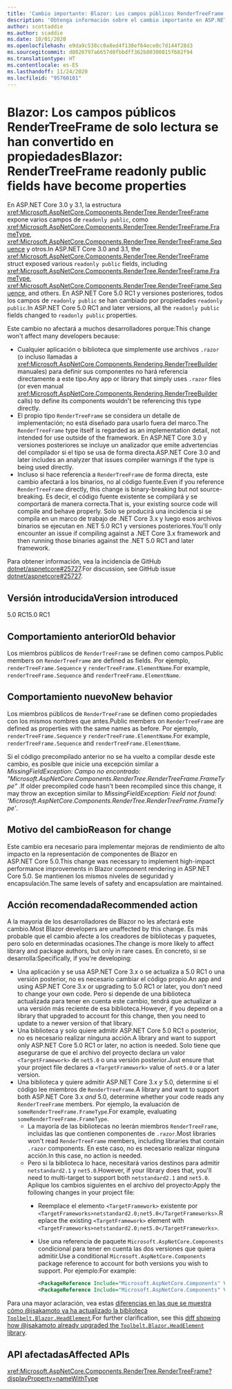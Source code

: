 ```yaml
---
title: 'Cambio importante: Blazor: Los campos públicos RenderTreeFrame de solo lectura se han convertido en propiedades'
description: 'Obtenga información sobre el cambio importante en ASP.NET Core 5.0 titulado Blazor: Los campos públicos RenderTreeFrame de solo lectura se han convertido en propiedades'
author: scottaddie
ms.author: scaddie
ms.date: 10/01/2020
ms.openlocfilehash: e9da9c538cc0a8ed4f138ef64ece0c7d144f28d3
ms.sourcegitcommit: d8020797a6657d0fbbdff362b80300815f682f94
ms.translationtype: HT
ms.contentlocale: es-ES
ms.lasthandoff: 11/24/2020
ms.locfileid: "95760101"
---
```

# <a name="blazor-rendertreeframe-readonly-public-fields-have-become-properties"></a><span data-ttu-id="4993c-103">Blazor: Los campos públicos RenderTreeFrame de solo lectura se han convertido en propiedades</span><span class="sxs-lookup"><span data-stu-id="4993c-103">Blazor: RenderTreeFrame readonly public fields have become properties</span></span>

<span data-ttu-id="4993c-104">En ASP.NET Core 3.0 y 3.1, la estructura <xref:Microsoft.AspNetCore.Components.RenderTree.RenderTreeFrame> expone varios campos de `readonly public`, como <xref:Microsoft.AspNetCore.Components.RenderTree.RenderTreeFrame.FrameType>, <xref:Microsoft.AspNetCore.Components.RenderTree.RenderTreeFrame.Sequence> y otros.</span><span class="sxs-lookup"><span data-stu-id="4993c-104">In ASP.NET Core 3.0 and 3.1, the <xref:Microsoft.AspNetCore.Components.RenderTree.RenderTreeFrame> struct exposed various `readonly public` fields, including <xref:Microsoft.AspNetCore.Components.RenderTree.RenderTreeFrame.FrameType>, <xref:Microsoft.AspNetCore.Components.RenderTree.RenderTreeFrame.Sequence>, and others.</span></span> <span data-ttu-id="4993c-105">En ASP.NET Core 5.0 RC1 y versiones posteriores, todos los campos de `readonly public` se han cambiado por propiedades `readonly public`.</span><span class="sxs-lookup"><span data-stu-id="4993c-105">In ASP.NET Core 5.0 RC1 and later versions, all the `readonly public` fields changed to `readonly public` properties.</span></span>

<span data-ttu-id="4993c-106">Este cambio no afectará a muchos desarrolladores porque:</span><span class="sxs-lookup"><span data-stu-id="4993c-106">This change won't affect many developers because:</span></span>

* <span data-ttu-id="4993c-107">Cualquier aplicación o biblioteca que simplemente use archivos `.razor` (o incluso llamadas a <xref:Microsoft.AspNetCore.Components.Rendering.RenderTreeBuilder> manuales) para definir sus componentes no hará referencia directamente a este tipo.</span><span class="sxs-lookup"><span data-stu-id="4993c-107">Any app or library that simply uses `.razor` files (or even manual <xref:Microsoft.AspNetCore.Components.Rendering.RenderTreeBuilder> calls) to define its components wouldn't be referencing this type directly.</span></span>
* <span data-ttu-id="4993c-108">El propio tipo `RenderTreeFrame` se considera un detalle de implementación; no está diseñado para usarlo fuera del marco.</span><span class="sxs-lookup"><span data-stu-id="4993c-108">The `RenderTreeFrame` type itself is regarded as an implementation detail, not intended for use outside of the framework.</span></span> <span data-ttu-id="4993c-109">En ASP.NET Core 3.0 y versiones posteriores se incluye un analizador que emite advertencias del compilador si el tipo se usa de forma directa.</span><span class="sxs-lookup"><span data-stu-id="4993c-109">ASP.NET Core 3.0 and later includes an analyzer that issues compiler warnings if the type is being used directly.</span></span>
* <span data-ttu-id="4993c-110">Incluso si hace referencia a `RenderTreeFrame` de forma directa, este cambio afectará a los binarios, no al código fuente.</span><span class="sxs-lookup"><span data-stu-id="4993c-110">Even if you reference `RenderTreeFrame` directly, this change is binary-breaking but not source-breaking.</span></span> <span data-ttu-id="4993c-111">Es decir, el código fuente existente se compilará y se comportará de manera correcta.</span><span class="sxs-lookup"><span data-stu-id="4993c-111">That is, your existing source code will compile and behave properly.</span></span> <span data-ttu-id="4993c-112">Solo se producirá una incidencia si se compila en un marco de trabajo de .NET Core 3.x y luego esos archivos binarios se ejecutan en .NET 5.0 RC1 y versiones posteriores.</span><span class="sxs-lookup"><span data-stu-id="4993c-112">You'll only encounter an issue if compiling against a .NET Core 3.x framework and then running those binaries against the .NET 5.0 RC1 and later framework.</span></span>

<span data-ttu-id="4993c-113">Para obtener información, vea la incidencia de GitHub [dotnet/aspnetcore#25727](https://github.com/dotnet/aspnetcore/issues/25727).</span><span class="sxs-lookup"><span data-stu-id="4993c-113">For discussion, see GitHub issue [dotnet/aspnetcore#25727](https://github.com/dotnet/aspnetcore/issues/25727).</span></span>

## <a name="version-introduced"></a><span data-ttu-id="4993c-114">Versión introducida</span><span class="sxs-lookup"><span data-stu-id="4993c-114">Version introduced</span></span>

<span data-ttu-id="4993c-115">5.0 RC1</span><span class="sxs-lookup"><span data-stu-id="4993c-115">5.0 RC1</span></span>

## <a name="old-behavior"></a><span data-ttu-id="4993c-116">Comportamiento anterior</span><span class="sxs-lookup"><span data-stu-id="4993c-116">Old behavior</span></span>

<span data-ttu-id="4993c-117">Los miembros públicos de `RenderTreeFrame` se definen como campos.</span><span class="sxs-lookup"><span data-stu-id="4993c-117">Public members on `RenderTreeFrame` are defined as fields.</span></span> <span data-ttu-id="4993c-118">Por ejemplo, `renderTreeFrame.Sequence` y `renderTreeFrame.ElementName`.</span><span class="sxs-lookup"><span data-stu-id="4993c-118">For example, `renderTreeFrame.Sequence` and `renderTreeFrame.ElementName`.</span></span>

## <a name="new-behavior"></a><span data-ttu-id="4993c-119">Comportamiento nuevo</span><span class="sxs-lookup"><span data-stu-id="4993c-119">New behavior</span></span>

<span data-ttu-id="4993c-120">Los miembros públicos de `RenderTreeFrame` se definen como propiedades con los mismos nombres que antes.</span><span class="sxs-lookup"><span data-stu-id="4993c-120">Public members on `RenderTreeFrame` are defined as properties with the same names as before.</span></span> <span data-ttu-id="4993c-121">Por ejemplo, `renderTreeFrame.Sequence` y `renderTreeFrame.ElementName`.</span><span class="sxs-lookup"><span data-stu-id="4993c-121">For example, `renderTreeFrame.Sequence` and `renderTreeFrame.ElementName`.</span></span>

<span data-ttu-id="4993c-122">Si el código precompilado anterior no se ha vuelto a compilar desde este cambio, es posible que inicie una excepción similar a *MissingFieldException: Campo no encontrado: "Microsoft.AspNetCore.Components.RenderTree.RenderTreeFrame.FrameType"* .</span><span class="sxs-lookup"><span data-stu-id="4993c-122">If older precompiled code hasn't been recompiled since this change, it may throw an exception similar to *MissingFieldException: Field not found: 'Microsoft.AspNetCore.Components.RenderTree.RenderTreeFrame.FrameType'*.</span></span>

## <a name="reason-for-change"></a><span data-ttu-id="4993c-123">Motivo del cambio</span><span class="sxs-lookup"><span data-stu-id="4993c-123">Reason for change</span></span>

<span data-ttu-id="4993c-124">Este cambio era necesario para implementar mejoras de rendimiento de alto impacto en la representación de componentes de Blazor en ASP.NET Core 5.0.</span><span class="sxs-lookup"><span data-stu-id="4993c-124">This change was necessary to implement high-impact performance improvements in Blazor component rendering in ASP.NET Core 5.0.</span></span> <span data-ttu-id="4993c-125">Se mantienen los mismos niveles de seguridad y encapsulación.</span><span class="sxs-lookup"><span data-stu-id="4993c-125">The same levels of safety and encapsulation are maintained.</span></span>

## <a name="recommended-action"></a><span data-ttu-id="4993c-126">Acción recomendada</span><span class="sxs-lookup"><span data-stu-id="4993c-126">Recommended action</span></span>

<span data-ttu-id="4993c-127">A la mayoría de los desarrolladores de Blazor no les afectará este cambio.</span><span class="sxs-lookup"><span data-stu-id="4993c-127">Most Blazor developers are unaffected by this change.</span></span> <span data-ttu-id="4993c-128">Es más probable que el cambio afecte a los creadores de bibliotecas y paquetes, pero solo en determinadas ocasiones.</span><span class="sxs-lookup"><span data-stu-id="4993c-128">The change is more likely to affect library and package authors, but only in rare cases.</span></span> <span data-ttu-id="4993c-129">En concreto, si se desarrolla:</span><span class="sxs-lookup"><span data-stu-id="4993c-129">Specifically, if you're developing:</span></span>

* <span data-ttu-id="4993c-130">Una aplicación y se usa ASP.NET Core 3.x o se actualiza a 5.0 RC1 o una versión posterior, no es necesario cambiar el código propio.</span><span class="sxs-lookup"><span data-stu-id="4993c-130">An app and using ASP.NET Core 3.x or upgrading to 5.0 RC1 or later, you don't need to change your own code.</span></span> <span data-ttu-id="4993c-131">Pero si depende de una biblioteca actualizada para tener en cuenta este cambio, tendrá que actualizar a una versión más reciente de esa biblioteca.</span><span class="sxs-lookup"><span data-stu-id="4993c-131">However, if you depend on a library that upgraded to account for this change, then you need to update to a newer version of that library.</span></span>
* <span data-ttu-id="4993c-132">Una biblioteca y solo quiere admitir ASP.NET Core 5.0 RC1 o posterior, no es necesario realizar ninguna acción.</span><span class="sxs-lookup"><span data-stu-id="4993c-132">A library and want to support only ASP.NET Core 5.0 RC1 or later, no action is needed.</span></span> <span data-ttu-id="4993c-133">Solo tiene que asegurarse de que el archivo del proyecto declara un valor `<TargetFramework>` de `net5.0` o una versión posterior.</span><span class="sxs-lookup"><span data-stu-id="4993c-133">Just ensure that your project file declares a `<TargetFramework>` value of `net5.0` or a later version.</span></span>
* <span data-ttu-id="4993c-134">Una biblioteca y quiere admitir ASP.NET Core 3.x *y* 5.0, determine si el código lee miembros de `RenderTreeFrame`.</span><span class="sxs-lookup"><span data-stu-id="4993c-134">A library and want to support both ASP.NET Core 3.x *and* 5.0, determine whether your code reads any `RenderTreeFrame` members.</span></span> <span data-ttu-id="4993c-135">Por ejemplo, la evaluación de `someRenderTreeFrame.FrameType`.</span><span class="sxs-lookup"><span data-stu-id="4993c-135">For example, evaluating `someRenderTreeFrame.FrameType`.</span></span>
  * <span data-ttu-id="4993c-136">La mayoría de las bibliotecas no leerán miembros `RenderTreeFrame`, incluidas las que contienen componentes de `.razor`.</span><span class="sxs-lookup"><span data-stu-id="4993c-136">Most libraries won't read `RenderTreeFrame` members, including libraries that contain `.razor` components.</span></span> <span data-ttu-id="4993c-137">En este caso, no es necesario realizar ninguna acción.</span><span class="sxs-lookup"><span data-stu-id="4993c-137">In this case, no action is needed.</span></span>
  * <span data-ttu-id="4993c-138">Pero si la biblioteca lo hace, necesitará varios destinos para admitir `netstandard2.1` y `net5.0`.</span><span class="sxs-lookup"><span data-stu-id="4993c-138">However, if your library does that, you'll need to multi-target to support both `netstandard2.1` and `net5.0`.</span></span> <span data-ttu-id="4993c-139">Aplique los cambios siguientes en el archivo del proyecto:</span><span class="sxs-lookup"><span data-stu-id="4993c-139">Apply the following changes in your project file:</span></span>
    * <span data-ttu-id="4993c-140">Reemplace el elemento `<TargetFramework>` existente por `<TargetFrameworks>netstandard2.0;net5.0</TargetFrameworks>`.</span><span class="sxs-lookup"><span data-stu-id="4993c-140">Replace the existing `<TargetFramework>` element with `<TargetFrameworks>netstandard2.0;net5.0</TargetFrameworks>`.</span></span>
    * <span data-ttu-id="4993c-141">Use una referencia de paquete `Microsoft.AspNetCore.Components` condicional para tener en cuenta las dos versiones que quiera admitir.</span><span class="sxs-lookup"><span data-stu-id="4993c-141">Use a conditional `Microsoft.AspNetCore.Components` package reference to account for both versions you wish to support.</span></span> <span data-ttu-id="4993c-142">Por ejemplo:</span><span class="sxs-lookup"><span data-stu-id="4993c-142">For example:</span></span>

        ```xml
        <PackageReference Include="Microsoft.AspNetCore.Components" Version="3.0.0" Condition="'$(TargetFramework)' == 'netstandard2.0'" />
        <PackageReference Include="Microsoft.AspNetCore.Components" Version="5.0.0-rc.1.*" Condition="'$(TargetFramework)' != 'netstandard2.0'" />
        ```

<span data-ttu-id="4993c-143">Para una mayor aclaración, vea estas [diferencias en las que se muestra cómo @jsakamoto ya ha actualizado la biblioteca `Toolbelt.Blazor.HeadElement`](https://github.com/jsakamoto/Toolbelt.Blazor.HeadElement/commit/090df430ba725f9420d412753db8104e8c32bf51).</span><span class="sxs-lookup"><span data-stu-id="4993c-143">For further clarification, see this [diff showing how @jsakamoto already upgraded the `Toolbelt.Blazor.HeadElement` library](https://github.com/jsakamoto/Toolbelt.Blazor.HeadElement/commit/090df430ba725f9420d412753db8104e8c32bf51).</span></span>

## <a name="affected-apis"></a><span data-ttu-id="4993c-144">API afectadas</span><span class="sxs-lookup"><span data-stu-id="4993c-144">Affected APIs</span></span>

<xref:Microsoft.AspNetCore.Components.RenderTree.RenderTreeFrame?displayProperty=nameWithType>

<!--

### Category

ASP.NET Core

### Affected APIs

`T:Microsoft.AspNetCore.Components.RenderTree.RenderTreeFrame`

-->
